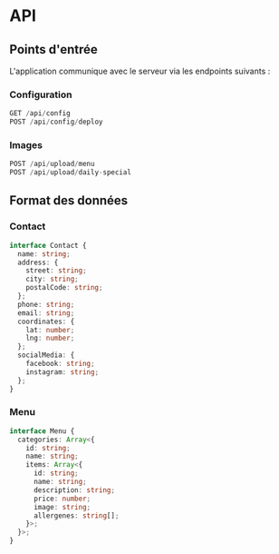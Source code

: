# API

## Points d'entrée

L'application communique avec le serveur via les endpoints suivants :

### Configuration

```typescript
GET /api/config
POST /api/config/deploy
```

### Images

```typescript
POST /api/upload/menu
POST /api/upload/daily-special
```

## Format des données

### Contact

```typescript
interface Contact {
  name: string;
  address: {
    street: string;
    city: string;
    postalCode: string;
  };
  phone: string;
  email: string;
  coordinates: {
    lat: number;
    lng: number;
  };
  socialMedia: {
    facebook: string;
    instagram: string;
  };
}
```

### Menu

```typescript
interface Menu {
  categories: Array<{
    id: string;
    name: string;
    items: Array<{
      id: string;
      name: string;
      description: string;
      price: number;
      image: string;
      allergenes: string[];
    }>;
  }>;
}
```